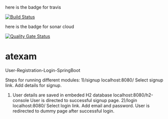 
here is the badge for travis




[![Build Status](https://travis-ci.org/javid141moazan/atexam.svg?branch=main)](https://travis-ci.org/javid141moazan/atexam)


here is the badge for sonar cloud

[![Quality Gate Status](https://sonarcloud.io/api/project_badges/measure?project=atexam&metric=alert_status)](https://sonarcloud.io/dashboard?id=atexam)



# atexam

User-Registration-Login-SpringBoot


Steps for running different modules: 1)/signup localhost:8080/ Select signup link. 
Add details for signup.
1) User details are saved in embeded H2 database localhost:8080/h2-console User is directed to successful signup page. 
2)/login localhost:8080/ Select login link. Add email and password. User is redirected to dummy page after successful login. 


